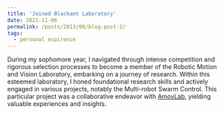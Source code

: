 ```yaml
---
title: 'Joined Blackant Laboratory'
date: 2021-11-06
permalink: /posts/2013/08/blog-post-2/
tags:
  - personal expirence
---
```


During my sophomore year, I navigated through intense competition and rigorous selection processes to become a member of the Robotic Motion and Vision Laboratory, embarking on a journey of research. Within this esteemed laboratory, I honed foundational research skills and actively engaged in various projects, notably the Multi-robot Swarm Control. This particular project was a collaborative endeavor with [AmovLab](https://www.amovlab.com/), yielding valuable experiences and insights.
